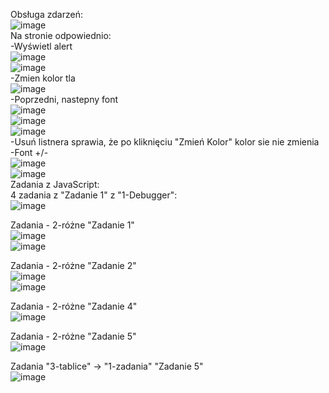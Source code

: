 Obsługa zdarzeń:
<br>
![image](https://user-images.githubusercontent.com/56955430/141384081-924c1e61-a82f-4898-b0e9-6c73aed8b0cf.png)
<br>
Na stronie odpowiednio:
<br>
-Wyświetl alert
<br>
![image](https://user-images.githubusercontent.com/56955430/141384113-c85f594f-156e-489b-a1d2-32c888dfa27d.png)
<br>
![image](https://user-images.githubusercontent.com/56955430/142031982-db17eb6f-ed45-45ef-a384-974435aad457.png)
<br>
-Zmien kolor tla
<br>
![image](https://user-images.githubusercontent.com/56955430/141384147-742cd585-6d6c-4929-88bb-32c82b7af289.png)
<br>
-Poprzedni, nastepny font
<br>
![image](https://user-images.githubusercontent.com/56955430/141384226-7cc8bbe5-01ea-4229-ae90-a06b762d4094.png)
<br>
![image](https://user-images.githubusercontent.com/56955430/141384249-ee86d94f-958d-48d3-8c60-4f5f3a120d43.png)
<br>
![image](https://user-images.githubusercontent.com/56955430/141384259-ff6a9551-1810-4c50-bd11-f9ef76409d26.png)
<br>
-Usuń listnera sprawia, że po kliknięciu "Zmień Kolor" kolor sie nie zmienia
<br>
-Font +/-
<br>
![image](https://user-images.githubusercontent.com/56955430/141384334-473a5a96-ab52-4f03-97fb-499642fc6a26.png)
<br>
![image](https://user-images.githubusercontent.com/56955430/141384364-9a34f86b-d36c-44d3-b80a-028178dff16b.png)
<br>
Zadania z JavaScript:
<br>
4 zadania z "Zadanie 1" z "1-Debugger":
<br>
![image](https://user-images.githubusercontent.com/56955430/142020870-5f2bfa97-82d8-412e-8d90-5a25bc0f4280.png)
<br>

Zadania - 2-różne "Zadanie 1"
<br>
![image](https://user-images.githubusercontent.com/56955430/142023056-0f60cdae-27b1-481c-9aae-ee676a8dca87.png)
<br>
![image](https://user-images.githubusercontent.com/56955430/142023121-9f81be86-a515-4f39-9cfc-33f494776461.png)
<br>

Zadania - 2-różne "Zadanie 2"
<br>
![image](https://user-images.githubusercontent.com/56955430/142026246-819a4ed4-9db4-467e-88a2-8e79754dd267.png)
<br>
![image](https://user-images.githubusercontent.com/56955430/142026418-3b7c6a78-dbac-47ae-9045-eaac1755eb46.png)
<br>

Zadania - 2-różne "Zadanie 4"
<br>
![image](https://user-images.githubusercontent.com/56955430/142028062-50d26a4b-c29e-4006-a330-3054677cc230.png)

Zadania - 2-różne "Zadanie 5"
<br>
![image](https://user-images.githubusercontent.com/56955430/142028915-4af6962f-0037-490e-afaf-1feb7f531737.png)

Zadania "3-tablice" -> "1-zadania" "Zadanie 5"
<br>
![image](https://user-images.githubusercontent.com/56955430/142028915-4af6962f-0037-490e-afaf-1feb7f531737.png)
